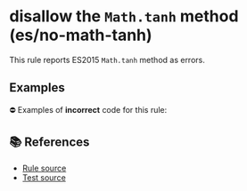 # disallow the `Math.tanh` method (es/no-math-tanh)

This rule reports ES2015 `Math.tanh` method as errors.

## Examples

⛔ Examples of **incorrect** code for this rule:

<eslint-playground type="bad" code="/*eslint es/no-math-tanh: error */
const n = Math.tanh(value)
" />

## 📚 References

- [Rule source](https://github.com/mysticatea/eslint-plugin-es/blob/v1.4.1/lib/rules/no-math-tanh.js)
- [Test source](https://github.com/mysticatea/eslint-plugin-es/blob/v1.4.1/tests/lib/rules/no-math-tanh.js)
